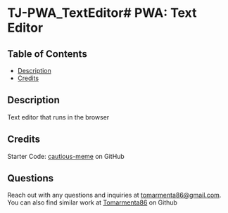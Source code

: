 # TJ-PWA_TextEditor# PWA: Text Editor

## Table of Contents

- [Description](#description)
- [Credits](#credits)


## Description

Text editor that runs in the browser

## Credits
Starter Code: [cautious-meme](https://github.com/coding-boot-camp/cautious-meme) on GitHub

## Questions

Reach out with any questions and inquiries at tomarmenta86@gmail.com. You can also find similar work at [Tomarmenta86](https://github.com/Tomarmenta86) on Github
